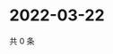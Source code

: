 # 2022-03-22

共 0 条

<!-- BEGIN WEIBO -->
<!-- 最后更新时间 Tue Mar 22 2022 16:21:08 GMT+0800 (China Standard Time) -->

<!-- END WEIBO -->
